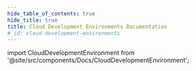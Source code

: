```yaml
---
hide_table_of_contents: true
hide_title: true
title: Cloud Development Environments Documentation
# id: cloud-development-environments
---
```


<!-- # Cloud Development Environments -->

<!-- Custom component -->

import CloudDevelopmentEnvironment from '@site/src/components/Docs/CloudDevelopmentEnvironment';

<CloudDevelopmentEnvironment />